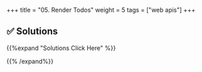 +++
title = "05. Render Todos"
weight = 5
tags = ["web apis"] 
+++



## ✅ Solutions 
{{%expand "Solutions Click Here" %}}

{{% /expand%}}